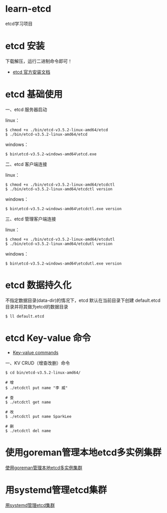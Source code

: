 # learn-etcd
etcd学习项目

# etcd 安装

下载解压，运行二进制命令即可！

- [etcd 官方安装文档](https://etcd.io/docs/v3.5/install/)

# etcd 基础使用

一、etcd 服务器启动

linux：
```shell
$ chmod +x ./bin/etcd-v3.5.2-linux-amd64/etcd
$ ./bin/etcd-v3.5.2-linux-amd64/etcd
```

windows：
```shell
$ bin\etcd-v3.5.2-windows-amd64\etcd.exe
```

二、etcd 客户端连接

linux：
```shell
$ chmod +x ./bin/etcd-v3.5.2-linux-amd64/etcdctl
$ ./bin/etcd-v3.5.2-linux-amd64/etcdctl version
```

windows：
```shell
$ bin\etcd-v3.5.2-windows-amd64\etcdctl.exe version
```

三、etcd 管理客户端连接

linux：
```shell
$ chmod +x ./bin/etcd-v3.5.2-linux-amd64/etcdutl
$ ./bin/etcd-v3.5.2-linux-amd64/etcdutl version
```

windows：
```shell
$ bin\etcd-v3.5.2-windows-amd64\etcdutl.exe version
```

# etcd 数据持久化

不指定数据目录(data-dir)的情况下，etcd 默认在当前目录下创建 default.etcd 目录并将其做为etcd的数据目录
```shell
$ ll default.etcd
```

# etcd Key-value 命令

- [Key-value commands](bin/etcd-v3.5.2-linux-amd64/README-etcdctl.md)

一、KV CRUD（增查改删）命令
```shell
$ cd bin/etcd-v3.5.2-linux-amd64/

# 增
$ ./etcdctl put name "李 威"

# 查
$ ./etcdctl get name

# 改
$ ./etcdctl put name SparkLee

# 删
$ ./etcdctl del name
```

# 使用goreman管理本地etcd多实例集群
[使用goreman管理本地etcd多实例集群](bin/goreman_v0.3.11_linux_amd64/README-zh.md)

# 用systemd管理etcd集群
[用systemd管理etcd集群](deployment/systemd/README.md)